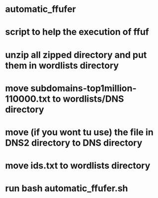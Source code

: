 # automatic_ffufer
# script to help the execution of ffuf 
# unzip all zipped directory and put them in wordlists directory
# move subdomains-top1million-110000.txt to wordlists/DNS directory
# move (if you wont tu use) the file in DNS2 directory to DNS directory
# move ids.txt to wordlists directory
# run bash automatic_ffufer.sh
